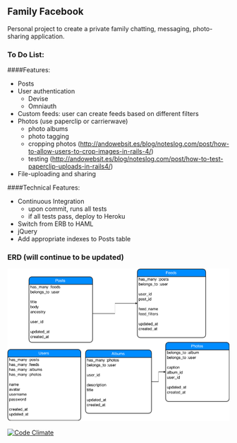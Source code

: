 ## Family Facebook

Personal project to create a private family chatting, messaging, photo-sharing application.

### To Do List:

####Features:
* Posts
* User authentication
    * Devise
    * Omniauth
* Custom feeds: user can create feeds based on different filters
* Photos (use paperclip or carrierwave)
    * photo albums
    * photo tagging
    * cropping photos (http://andowebsit.es/blog/noteslog.com/post/how-to-allow-users-to-crop-images-in-rails-4/)
    * testing (http://andowebsit.es/blog/noteslog.com/post/how-to-test-paperclip-uploads-in-rails4/)
* File-uploading and sharing


####Technical Features:
* Continuous Integration
   * upon commit, runs all tests
   * if all tests pass, deploy to Heroku
* Switch from ERB to HAML
* jQuery 
* Add appropriate indexes to Posts table

### ERD (will continue to be updated)

![entity-relationship diagram](family-facebook.png)

[![Code Climate](https://codeclimate.com/github/jacindaz/family-facebook/badges/gpa.svg)](https://codeclimate.com/github/jacindaz/family-facebook)
